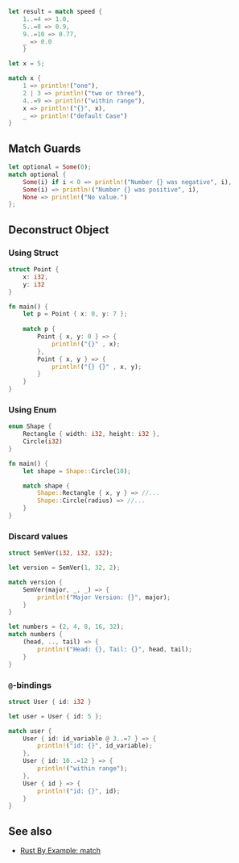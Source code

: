 ```rust
let result = match speed {
    1..=4 => 1.0,
    5..=8 => 0.9,
    9..=10 => 0.77,
    _ => 0.0
    }
```

```rust
let x = 5;

match x {
	1 => println!("one"),
	2 | 3 => println!("two or three"),
	4..=9 => println!("within range"),
	x => println!("{}", x),
	_ => println!("default Case")
}
```

## Match Guards

```rust
let optional = Some(0); 
match optional {
	Some(i) if i < 0 => println!("Number {} was negative", i),
	Some(i) => println!("Number {} was positive", i),
	None => println!("No value.")
};
```

## Deconstruct Object

### Using Struct
```rust
struct Point {
    x: i32,
    y: i32
}

fn main() {
	let p = Point { x: 0, y: 7 };
	
	match p {
	    Point { x, y: 0 } => {
		    println!("{}" , x);
		},
	    Point { x, y } => { 
		    println!("{} {}" , x, y);
		}
	}
}
```

### Using Enum
```rust
enum Shape { 
    Rectangle { width: i32, height: i32 },
    Circle(i32)
} 

fn main() {
    let shape = Shape::Circle(10);

    match shape { 
        Shape::Rectangle { x, y } => //... 
        Shape::Circle(radius) => //...
    }
}
```

### Discard values

```rust
struct SemVer(i32, i32, i32); 

let version = SemVer(1, 32, 2);

match version {
    SemVer(major, _, _) => {
        println!("Major Version: {}", major);
    }
}
```

```rust
let numbers = (2, 4, 8, 16, 32);
match numbers {
    (head, .., tail) => {
        println!("Head: {}, Tail: {}", head, tail);
    }
}
```

### `@`-bindings

```rust
struct User { id: i32 } 

let user = User { id: 5 }; 

match user { 
    User { id: id_variable @ 3..=7 } => { 
        println!("id: {}", id_variable);
    },
    User { id: 10..=12 } => {
        println!("within range");
    },
    User { id } => {
        println!("id: {}", id);
    }
}
```

## See also
- [Rust By Example: match](https://doc.rust-lang.org/rust-by-example/flow_control/match.html)